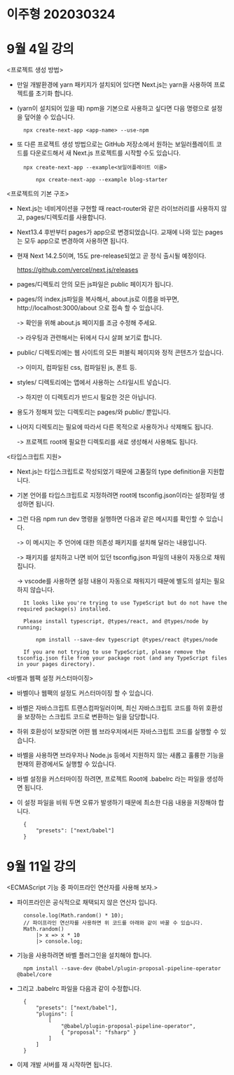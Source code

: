 # 이주형 202030324
# 9월 4일 강의
<프로젝트 생성 방법>
- 만일 개발환경에 yarn 패키지가 설치되어 있다면 Next.js는 yarn을 사용하여 프로젝트를 초기화 합니다.
- (yarn이 설치되어 있을 때) npm을 기본으로 사용하고 싶다면 다음 명령으로 설정을 덮어쓸 수 있습니다.

        npx create-next-app <app-name> --use-npm
- 또 다른 프로젝트 생성 방법으로는 GitHub 저장소에서 원하는 보일러플레이트 코드를 다운로드해서 새 Next.js 프로젝트를 시작할 수도 있습니다.

        npx create-next-app --example<보일어플레이트 이름>
        
            npx create-next-app --example blog-starter
<프로젝트의 기본 구조>
- Next.js는 네비게이션을 구현할 때 react-router와 같은 라이브러리를 사용하지 않고, pages/디렉토리를 사용합니다.
- Next13.4 후반부터 pages가 app으로 변경되었습니다. 교재에 나와 있는 pages는 모두 app으로 변경하여 사용하면 됩니다.
- 현재 Next 14.2.5이며, 15도 pre-release되었고 곧 정식 출시될 예정이다.

    https://github.com/vercel/next.js/releases
- pages/디렉토리 안의 모든 js파일은 public 페이지가 됩니다.
- pages/의 index.js파일을 복사해서, about.js로 이름을 바꾸면, http://localhost:3000/about 으로 접속 할 수 있습니다.

    -> 확인을 위해 about.js 페이지를 조금 수정해 주세요.
    
    -> 라우팅과 관련해서는 뒤에서 다시 살펴 보기로 합니다.
- public/ 디렉토리에는 웹 사이트의 모든 퍼블릭 페이지와 정적 콘텐츠가 있습니다.

    -> 이미지, 컴파일된 css, 컴파일된 js, 폰트 등.
- styles/ 디렉토리에는 앱에서 사용하는 스타일시트 넣습니다.

    -> 하지만 이 디렉토리가 반드시 필요한 것은 아닙니다.
- 용도가 정해져 있는 디렉토리는 pages/와 public/ 뿐입니다.
- 나머지 디렉토리는 필요에 따라서 다른 목적으로 사용하거나 삭제해도 됩니다.

    -> 프로젝트 root에 필요한 디렉토리를 새로 생성해서 사용해도 됩니다.

<타입스크립트 지원>
- Next.js는 타입스크립트로 작성되었기 때문에 고품질의 type definition을 지원합니다.
- 기본 언어를 타입스크립트로 지정하려면 root에 tsconfig.json이라는 설정파일 생성하면 됩니다.
- 그런 다음 npm run dev 명령을 실행하면 다음과 같은 메시지를 확인할 수 있습니다.

    -> 이 메시지는 주 언어에 대한 의존성 패키지를 설치해 달라는 내용입니다.

    -> 패키지를 설치하고 나면 비어 있던 tsconfig.json 파일의 내용이 자동으로 채워집니다.

    -> vscode를 사용하면 설정 내용이 자동으로 채워지기 때문에 별도의 설치는 필요하지 않습니다.

        It looks like you're trying to use TypeScript but do not have the required package(s) installed.

        Please install typescript, @types/react, and @types/node by running;

            npm install --save-dev typescript @types/react @types/node

        If you are not trying to use TypeScript, please remove the tsconfig.json file from your package root (and any TypeScript files in your pages directory).
<바벨과 웹팩 설정 커스터마이징>
- 바벨이나 웹팩의 설정도 커스터마이징 할 수 있습니다.

- 바벨은 자바스크립트 트랜스컴파일러이며, 최신 자바스크립트 코드를 하위 호환성을 보장하는 스크립트 코드로 변환하는 일을 담당합니다.
- 하위 호환성이 보장되면 어떤 웹 브라우저에서든 자바스크립트 코드를 실행할 수 있습니다.
- 바벨을 사용하면 브라우저나 Node.js 등에서 지원하지 않는 새롭고 훌륭한 기능을 현재의 환경에서도 실행할 수 있습니다.
- 바벨 설정을 커스터마이징 하려면, 프로젝트 Root에 .babelrc 라는 파일을 생성하면 됩니다.
- 이 설정 파일을 비워 두면 오류가 발생하기 때문에 최소한 다음 내용을 저장해야 합니다.

        {
            "presets": ["next/babel"]
        }
# 9월 11일 강의
<ECMAScript 기능 중 파이프라인 연산자를 사용해 보자.>
- 파이프라인은 공식적으로 채택되지 않은 연산자 입니다.
        
        console.log(Math.random() * 10);
        // 파이프라인 연산자를 사용하면 위 코드를 아래와 같이 바꿀 수 있습니다.
        Math.random()
            |> x => x * 10
            |> console.log;
- 기능을 사용하려면 바벨 플러그인을 설치해야 합니다.

        npm install --save-dev @babel/plugin-proposal-pipeline-operator @babel/core
- 그리고 .babelrc 파일을 다음과 같이 수정합니다.

        {
            "presets": ["next/babel"],
            "plugins": [
                [
                    "@babel/plugin-proposal-pipeline-operator",
                    { "proposal": "fsharp" }
                ]
            ]
        }
- 이제 개발 서버를 재 시작하면 됩니다.
